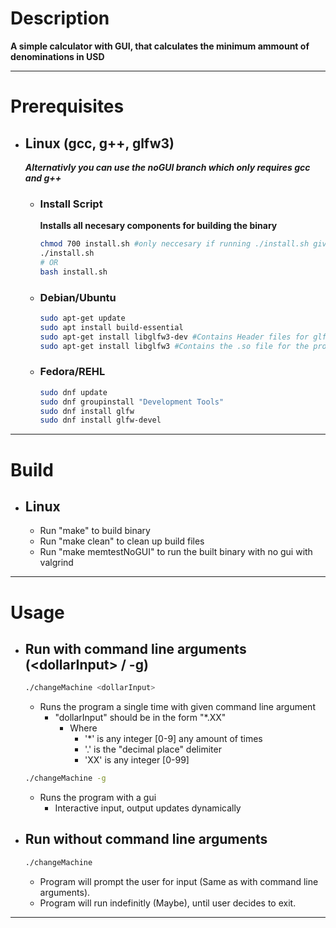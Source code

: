 
# Description

**A simple calculator with GUI, that calculates the minimum ammount of denominations in USD**

---
# Prerequisites
- ## Linux (gcc, g++, glfw3)
  ***Alternativly you can use the noGUI branch which only requires gcc and g++***
  - ### Install Script
    **Installs all necesary components for building the binary**

    ```bash
    chmod 700 install.sh #only neccesary if running ./install.sh gives permission denied error
    ./install.sh
    # OR
    bash install.sh
    ``` 

  - ### Debian/Ubuntu
    ```bash
    sudo apt-get update
    sudo apt install build-essential
    sudo apt-get install libglfw3-dev #Contains Header files for glfw
    sudo apt-get install libglfw3 #Contains the .so file for the program
    ```

  - ### Fedora/REHL
    ```bash
    sudo dnf update
    sudo dnf groupinstall "Development Tools"
    sudo dnf install glfw
    sudo dnf install glfw-devel
    ```

---

# Build 

 - ## Linux
    - Run "make" to build binary
    - Run "make clean" to clean up build files
    - Run "make memtestNoGUI" to run the built binary with no gui with valgrind

---

# Usage
- ## Run with command line arguments (\<dollarInput> / -g)
  ```bash
  ./changeMachine <dollarInput>
  ```
  - Runs the program a single time with given command line argument
    - "dollarInput" should be in the form "*.XX"
      - Where 
        - '*' is any integer [0-9] any amount of times
        - '.' is the "decimal place" delimiter
        - 'XX' is any integer [0-99]  
  
  ```bash
  ./changeMachine -g
  ```
  - Runs the program with a gui
    - Interactive input, output updates dynamically
- ## Run without command line arguments
  ```bash
  ./changeMachine
  ```
  - Program will prompt the user for input (Same as with command line arguments).
  - Program will run indefinitly (Maybe), until user decides to exit.

---


